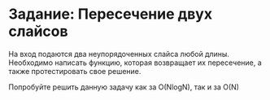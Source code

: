 # Задание: Пересечение двух слайсов 

На вход подаются два неупорядоченных слайса любой длины. Необходимо написать функцию, которая возвращает их пересечение, а также протестировать свое решение.

Попробуйте решить данную задачу как за O(NlogN), так и за O(N)
